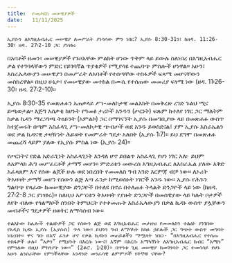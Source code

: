```yaml
---
title:  የመታደስ መሠዊያዎች
date:   11/11/2025
---
```


`ኢያሱን ለእግዚአብሔር መሠዊያ ለመሥራት ያነሳሳው ምን ነበር? ኢያሱ 8:30-31ን፣ ከዘዳ. 11:26-30፣ ዘዳ. 27፡2-10 ጋር ያነፃፅሩ
`


በአባቶች ዘመን፣ መሠዊያዎች የጉዞአቸው ምልክት ሆነው ጥቅም ላይ ይውሉ ስለነበረ በእግዚአብሔር ቃል የተገባላቸውን ምድር የይገባኛል ጥያቄዎች የሚያሳዩ ተጨባጭ ምስሎች ሆነዋል። አሁን፣ እስራኤላውያን መሠዊያን በመሥራት ለአባቶች የተሰጣቸው ተስፋዎች ፍጻሜ መሆናቸውን መስክረዋል። በዚህ ሁኔታ፣ የመሠዊያው መተከል በሙሴ የተሰጠው መመሪያ ፍፃሜ ነው (ዘዳ. 11፡26-30፣ ዘዳ. 27፡2-10)።

ኢያሱ 8፡30-35 የመጽሐፉን አጠቃላይ ሥነ-መለኮታዊ መልእክት በመቅረጽ ረገድ ጉልህ ሚና ይጫወታል። እጅግ አሰቃቂ ከሆኑት የዓመፅ ታሪኮች አንዱን (ጦርነት) ፍጹም ከተለየ ነገር ጋር ማለትም ከቃል ኪዳን ማረጋገጫ ትዕይንት (አምልኮ) ጋር በማገናኘት ኢያሱ በመግቢያው ላይ በመጽሐፉ ውስጥ ከተጀመሩት በጣም አስፈላጊ ሥነ-መለኮታዊ ጭብጦች ወደ አንዱ ይወስደናል፤ ያም ኢያሱ እስራኤልን ወደ ቃል ኪዳናዊ ታዛዥነት ሕይወት የመምራት ግዴታ አለበት (ኢያሱ 1፡7)። ይህ ደግሞ በመጽሐፉ መጨረሻ ላይም ያለው የኢያሱ ምስል ነው (ኢያሱ 24)።

የጦርነትና የድል አድራጊነት አስፈላጊነት እንዳለ ሆኖ ይበልጥ አስፈላጊ የሆነ ነገር አለ፦ ይህም ለአምላክ ሕግ መሥፈርቶች ታማኝ መሆን። ምድሪቱን መውረስ እግዚአብሔር ለእስራኤል ያለው እቅድ አፈጻጸም እና የሰው ልጆች ሁሉ ወደ ነበረበት የመመለስ ግብ አንድ እርምጃ ብቻ ነው። ለኦሪት ትእዛዛት ታማኝ መሆን የሰውን ልጅ እጣ ፈንታ ከሚወስኑት ነገሮች አንዱ ነው። ኢያሱ የሕጉን ግልባጭ የጻፈው ከመሠዊያው ድንጋዮች በተለዩ በኖራ በተለጠፉ ትላልቅ ድንጋዮች ላይ ነው (ከዘዳ. 27፡2-8 ጋር ያነፃፅሩ)። ስለዚህ አሥርቱን ትእዛዛት የያዙት ድንጋዮች በመሰዊያው ላይ ካሉት ቦታዎች ለየት ብለው የጎልማሶች ሰንበት ትምህርት የተቀመጡት እስራኤላውያን በቃል ኪዳኑ ውስጥ ያሏቸውን መብቶችና ግዴታዎች ዘወትር ለማሳሰብ ነው።

`ተልእኮው ከሌሎች ተልዕኮዎች ጋር የሰውን ልጅ ወደ እግዚአብሔር መታዘዝ የመመለስን ተልዕኮ ያነገበው የአዲስ ኪዳኑ ኢያሱ (ኢየሱስ) ጥላ ነው። ይህንን ግብ ለማሳካት ከክፉ ኃይሎች ጋር ግጭት ውስጥ መግባት ነበረበት። ዋና ግቡ በእኛ ፈንታ ሆኖ የቃል ኪዳኑን መጠይቆችን ማሟላት ነበር፡- “በእግዚአብሔር የተሰጡ ተስፋዎች ሁሉ፣ “አዎን” የሚሆኑት በእርሱ ነውና፤ እኛም በእርሱ አማካኝነት ለእግዚአብሔር ክብር “አሜን” የምንለው በዚህ ምክንያት ነው።” (2ቆሮ. 1፡20)። በጥንቱ ጊዜ መሠዊያ ከመገንባት ጋር ተመሳሳይ የሆኑ አሁን ልንሰራቸው የምንችላቸው አንዳንድ መንፈሳዊ ልምምዶች የትኞቹ ናቸው?`